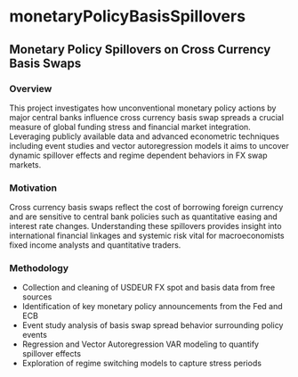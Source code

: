 # monetaryPolicyBasisSpillovers

## Monetary Policy Spillovers on Cross Currency Basis Swaps

### Overview

This project investigates how unconventional monetary policy actions by major central banks influence cross currency basis swap spreads a crucial measure of global funding stress and financial market integration. Leveraging publicly available data and advanced econometric techniques including event studies and vector autoregression models it aims to uncover dynamic spillover effects and regime dependent behaviors in FX swap markets.

### Motivation

Cross currency basis swaps reflect the cost of borrowing foreign currency and are sensitive to central bank policies such as quantitative easing and interest rate changes. Understanding these spillovers provides insight into international financial linkages and systemic risk vital for macroeconomists fixed income analysts and quantitative traders.

### Methodology

- Collection and cleaning of USDEUR FX spot and basis data from free sources  
- Identification of key monetary policy announcements from the Fed and ECB  
- Event study analysis of basis swap spread behavior surrounding policy events  
- Regression and Vector Autoregression VAR modeling to quantify spillover effects  
- Exploration of regime switching models to capture stress periods  

